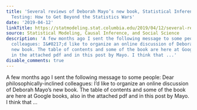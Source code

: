 ```yaml
---
title: 'Several reviews of Deborah Mayo’s new book, Statistical Inference as Severe
  Testing: How to Get Beyond the Statistics Wars'
date: '2019-04-12'
linkTitle: https://statmodeling.stat.columbia.edu/2019/04/12/several-reviews-of-deborah-mayos-new-book-statistical-inference-as-severe-testing-how-to-get-beyond-the-statistics-wars/
source: Statistical Modeling, Causal Inference, and Social Science
description: 'A few months ago I sent the following message to some people: Dear philosophically-inclined
  colleagues: I&#8217;d like to organize an online discussion of Deborah Mayo&#8217;s
  new book. The table of contents and some of the book are here at Google books, also
  in the attached pdf and in this post by Mayo. I think that ...'
disable_comments: true
---
```

A few months ago I sent the following message to some people: Dear philosophically-inclined colleagues: I&#8217;d like to organize an online discussion of Deborah Mayo&#8217;s new book. The table of contents and some of the book are here at Google books, also in the attached pdf and in this post by Mayo. I think that ...